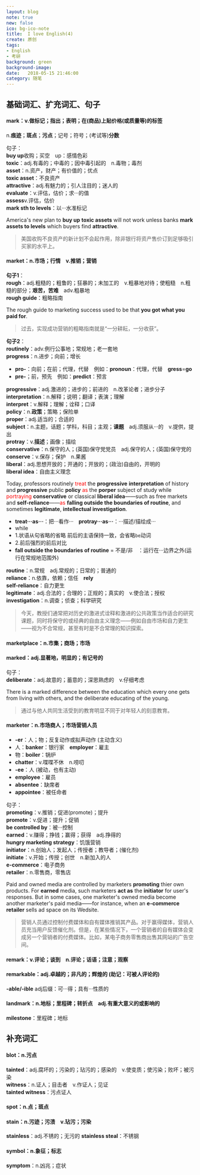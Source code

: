 ```yaml
---
layout: blog
note: true
new: false
ico: bg-ico-note
title:  I love English(4)
create: 原创
tags:
- English
- 考研
background: green
background-image: 
date:   2018-05-15 21:46:00
category: 随笔
---
```


## 基础词汇、扩充词汇、句子

#### **mark**：v.做标记；指出；表明；在(商品)上贴价格(或质量等)的标签
n.**痕迹**；**斑点**；**污点**；记号；符号；(考试等)**分数**

句子：  
**buy up**收购；买空　up：感情色彩  
**toxic**：adj.有毒的；中毒的；因中毒引起的　n.毒物；毒剂  
**asset**：n.资产，财产；有价值的；优点  
**toxic asset**：不良资产  
**attractive**：adj.有魅力的；引人注目的；迷人的  
**evaluate**：v.评估，估价；求···的值  
**assess**v.评估，估价  
**mark sth to levels**：以···水准标记  
 
America's new plan to **buy up** **toxic assets** will not work unless banks **mark assets to levels** which buyers find **attractive**.

>美国收购不良资产的新计划不会起作用，除非银行将资产售价订到足够吸引买家的水平上。

#### **market**：n.市场；行情　v.推销；营销

**句子1**：  
**rough**：adj.粗糙的；粗鲁的；狂暴的；未加工的　v.粗暴地对待；使粗糙　n.粗糙的部分；**艰苦，苦难**　adv.粗暴地  
**rough guide**：粗略指南  

The rough guide to marketing success used to be that **you got what you paid for**.

>过去，实现成功营销的粗略指南就是“一分耕耘，一分收获”。

**句子2**：  
**routinely**：adv.例行公事地；常规地；老一套地  
**progress**：n.进步；向前；增长  

 - **pro-**：向前；在前；代理，代替　例如：**pronoun**：代理，代替　**gress**=**go**
 - **pre-**；前，预先　例如：**predict**：预言

**progressive**：adj.激进的；进步的；前进的　n.改革论者；进步分子  
**interpretation**：n.解释；说明；翻译；表演；理解  
**interpret**：v.解释；理解；诠释；口译  
**policy**：n.**政策**；策略；保险单  
**proper**：adj.适当的；合适的  
**subject**：n.主题，话题；学科，科目；主观；**课题**　adj.须服从···的　v.提供，提出  
**protray**：v.**描述**；画像；描绘  
**conservative**：n.保守的人；(英国)保守党党员　adj.保守的人；(英国)保守党的  
**conserve**：v.保存；保护　n.果酱  
**liberal**：adj.思想开放的；开通的；开放的；(政治)自由的，开明的  
**liberal idea**：自由主义理念  

Today, professors routinely <font color="red">treat</font> the **progressive** **interpretation** of history and **progressive** public **policy** <font color="red">as</font> the **porper** subject of study while <font color="red">portraying</font> **conservative**  or classical **liberal idea**——such as free markets and **self-reliance**——<font color="red">as</font> **falling outside the boundaries of routine**, and sometimes **legitimate**, **intellectual investigation**.

 - **treat···as···**：把···看作···　**protray···as···**：···描述/描绘成···
 - while 
- 1.状语从句省略的省略 前后的主语保持一致，会省略``be``动词 
- 2.前后强烈的前后对比
 - **fall outside the boundaries of routine** = 不是/非　：运行在···边界之外(运行在常规地范围外)

**routine**：n.常规　adj.常规的；日常的；普通的  
**reliance**：n.依靠，依赖；信任　**rely**  
**self-reliance**：自力更生  
**legitimate**：adj.合法的；合理的；正规的；真实的　v.使合法；授权  
**investigation**：n.调查；侦查；科学研究  

>今天，教授们通常把对历史的激进式诠释和激进的公共政策当作适合的研究课题，同时将保守的或经典的自由主义理念——例如自由市场和自力更生——视为不合常规，甚至有时是不合常理的知识探索。

#### **marketplace**：n.市集；商场；市场  

#### **marked**：adj.显著地，明显的；有记号的

句子：  
**deliberate**：adj.故意的；蓄意的；深思熟虑的　v.仔细考虑  

There is a marked difference between the education which every one gets from living with others, and the deliberate educating of the young.

>通过与他人共同生活受到的教育明显不同于对年轻人的刻意教育。

#### **marketer**：n.市场商人；市场营销人员

 - **-er**：人；物；反复动作或拟声动作 (主动含义)
- 人：**banker**：银行家　**employer**：雇主
- 物：**boiler**：锅炉
- **chatter**：v.喋喋不休　n.唠叨
 - **-ee**：人 (被动，也有主动)
- **employee**：雇员
- **absentee**：缺席者
- **appointee**：被任命者

句子：  
**promoting**：v.推销；促进(promote)；提升  
**promote**：v.促进；提升；促销  
**be controlled by**：被···控制  
**earned**：v.赚得；挣钱；赢得；获得　adj.挣得的  
**hungry marketing strategy**：饥饿营销  
**initiator**：n.创始人；发起人；传授者；教导者；(催化剂)  
**initiate**：v.开始；传授；创世　n.新加入的人  
**e-commerce**：电子商务  
**retailer**：n.零售商，零售店  

Paid and owned media are controlled by marketers **promoting** thier own products. For **earned** media, such marketers **act as** the **initiator** for user's responses. But in some cases, one marketer's owned media become another marketer's paid media——for instance, when an **e-commerce** **retailer** sells ad space on its Wedsite.

>营销人员通过控制付费媒体和自有媒体推销其产品。对于赢得媒体，营销人员充当用户反馈催化剂。但是，在某些情况下，一个营销者的自有媒体会变成另一个营销者的付费媒体。比如，某电子商务零售商出售其网站的广告空间。

#### **remark**：v.评论；谈到　n.评论；话语；注意；观察  

#### **remarkable**：adj.卓越的；非凡的；辉煌的 (助记：可被人评论的)

**-able/-ible** adj后缀：可···得；具有···性质的

#### **landmark**：n.地标；里程碑；转折点　adj.有重大意义的或影响的  

**milestone**：里程碑；地标

## 补充词汇

#### **blot**：n.污点

**tainted**：adj.腐坏的；污染的；玷污的；感染的　v.使变质；使污染；败坏；被污染  
**witness**：n.证人；目击者　v.作证人；见证  
**tainted witness**：污点证人  

#### **spot**：n.点；斑点  

#### **stain**：n.污迹；污渍　v.玷污；污染

**stainless**：adj.不锈的；无污的
**stainless steal**：不锈钢

#### **symbol**：n.象征；标志

**symptom**：n.凶兆；症状



